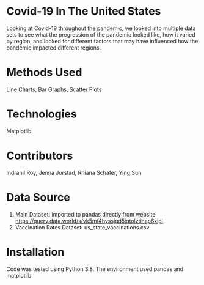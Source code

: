 # Covid-19 In The United States
Looking at Covid-19 throughout the pandemic, we looked into multiple data sets to see what the progression of the pandemic looked like, how it varied by region, and looked for different factors that may have influenced how the pandemic impacted different regions. 

# Methods Used
Line Charts, Bar Graphs, Scatter Plots

# Technologies
Matplotlib

# Contributors
Indranil Roy, Jenna Jorstad, Rhiana Schafer, Ying Sun 

# Data Source
1. Main Dataset: imported to pandas directly from website https://query.data.world/s/vk5mf4hyssjgd5iqtolztihap6xjpi
2. Vaccination Rates Dataset: us_state_vaccinations.csv  


# Installation 
Code was tested using Python 3.8. The environment used pandas and matplotlib

